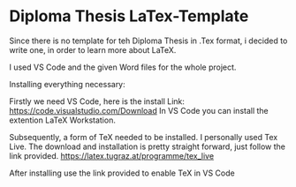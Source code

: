 # Diploma Thesis LaTex-Template

Since there is no template for teh Diploma Thesis in .Tex format, i decided to write one, in order to learn more about LaTeX.

I used VS Code and the given Word files for the whole project.

Installing everything necessary:

Firstly we need VS Code, here is the install Link: https://code.visualstudio.com/Download
In VS Code you can install the extention LaTeX Workstation.

Subsequently, a form of TeX needed to be installed. I personally used Tex Live. The download and installation is pretty straight forward, just follow the link provided.
https://latex.tugraz.at/programme/tex_live

After installing use the link provided to enable TeX in VS Code

